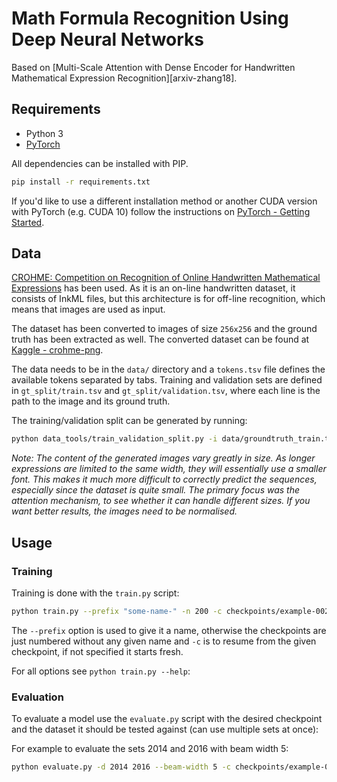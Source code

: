 # Math Formula Recognition Using Deep Neural Networks

Based on [Multi-Scale Attention with Dense Encoder for Handwritten Mathematical Expression Recognition][arxiv-zhang18].

## Requirements

- Python 3
- [PyTorch][pytorch]

All dependencies can be installed with PIP.

```sh
pip install -r requirements.txt
```

If you'd like to use a different installation method or another CUDA version
with PyTorch (e.g. CUDA 10) follow the instructions on
[PyTorch - Getting Started][pytorch-started].

## Data

[CROHME: Competition on Recognition of Online Handwritten Mathematical
Expressions][crohme] has been used. As it is an on-line handwritten dataset, it
consists of InkML files, but this architecture is for off-line recognition,
which means that images are used as input.

The dataset has been converted to images of size `256x256` and the ground truth
has been extracted as well. The converted dataset can be found at
[Kaggle - crohme-png][crohme-png].

The data needs to be in the `data/` directory and a `tokens.tsv` file defines
the available tokens separated by tabs. Training and validation sets are defined
in `gt_split/train.tsv` and `gt_split/validation.tsv`, where each line is the
path to the image and its ground truth.

The training/validation split can be generated by running:

```sh
python data_tools/train_validation_split.py -i data/groundtruth_train.tsv -o data/gt_split
```

*Note: The content of the generated images vary greatly in size. As longer
expressions are limited to the same width, they will essentially use a smaller
font. This makes it much more difficult to correctly predict the sequences,
especially since the dataset is quite small. The primary focus was the
attention mechanism, to see whether it can handle different sizes. If you want
better results, the images need to be normalised.*

## Usage

### Training

Training is done with the `train.py` script:

```sh
python train.py --prefix "some-name-" -n 200 -c checkpoints/example-0022.pth
```

The `--prefix` option is used to give it a name, otherwise the checkpoints are
just numbered without any given name and `-c` is to resume from the given
checkpoint, if not specified it starts fresh.

For all options see `python train.py --help`:


### Evaluation

To evaluate a model use the `evaluate.py` script with the desired checkpoint and
the dataset it should be tested against (can use multiple sets at once):

For example to evaluate the sets 2014 and 2016 with beam width 5:

```sh
python evaluate.py -d 2014 2016 --beam-width 5 -c checkpoints/example-0022.pth
```


[crohme]: https://www.isical.ac.in/~crohme/
[crohme-png]: https://kaggle.com/dataset/3a6d371ee185e037fbc0d4eba075053aeaa54077bda6de3ed1b8f988891fa9ea
[pytorch]: https://pytorch.org/
[pytorch-started]: https://pytorch.org/get-started/locally/
